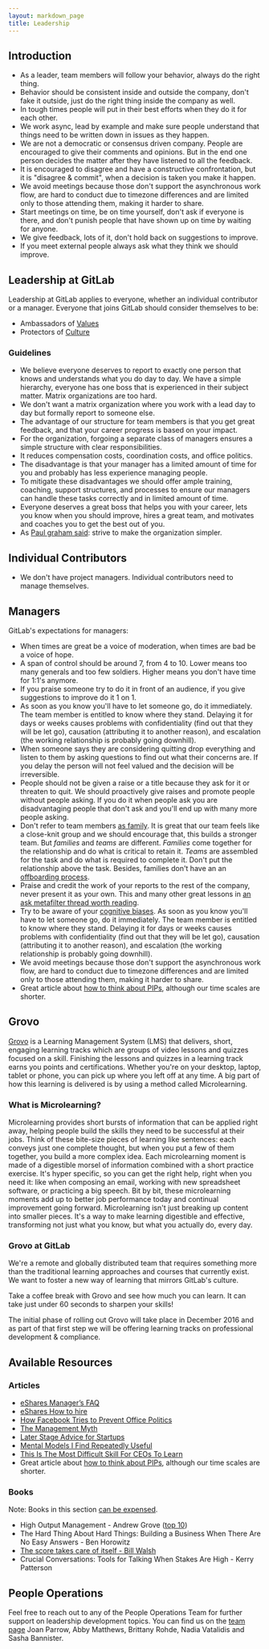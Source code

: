 ```yaml
---
layout: markdown_page
title: Leadership
---
```


## Introduction

- As a leader, team members will follow your behavior, always do the right thing.
- Behavior should be consistent inside and outside the company, don't fake it outside, just do the right thing inside the company as well.
- In tough times people will put in their best efforts when they do it for each other.
- We work async, lead by example and make sure people understand that things need to be written down in issues as they happen.
- We are not a democratic or consensus driven company. People are encouraged to give their comments and opinions. But in the end one person decides the matter after they have listened to all the feedback.
- It is encouraged to disagree and have a constructive confrontation, but it is "disagree & commit", when a decision is taken you make it happen.
- We avoid meetings because those don't support the asynchronous work flow, are hard to conduct due to timezone differences and are limited only to those attending them, making it harder to share.
- Start meetings on time, be on time yourself, don't ask if everyone is there, and don't punish people that have shown up on time by waiting for anyone.
- We give feedback, lots of it, don't hold back on suggestions to improve.
- If you meet external people always ask what they think we should improve.

## Leadership at GitLab

Leadership at GitLab applies to everyone, whether an individual contributor or a manager.  Everyone that joins GitLab should consider themselves to be:

- Ambassadors of [Values](https://about.gitlab.com/handbook/#values)
- Protectors of [Culture](https://about.gitlab.com/culture/)

### Guidelines

 - We believe everyone deserves to report to exactly one person that knows and        understands what you do day to day. We have a simple hierarchy, everyone has one boss that is experienced in their subject matter. Matrix organizations are too hard.
 - We don't want a matrix organization where you work with a lead day to day but formally report to someone else.
 - The advantage of our structure for team members is that you get great feedback, and that your career progress is based on your impact.
 - For the organization, forgoing a separate class of managers ensures a simple structure with clear responsibilities.
 - It reduces compensation costs, coordination costs, and office politics.
 - The disadvantage is that your manager has a limited amount of time for you and probably has less experience managing people.
 - To mitigate these disadvantages we should offer ample training, coaching, support structures, and processes to ensure our managers can handle these tasks correctly and in limited amount of time.
 - Everyone deserves a great boss that helps you with your career, lets you know when you should improve, hires a great team, and motivates and coaches you to get the best out of you.
 - As [Paul graham said](https://twitter.com/paulg/status/802102152319606784): strive to make the organization simpler.

## Individual Contributors

 - We don't have project managers. Individual contributors need to manage themselves.


## Managers

GitLab's expectations for managers:

 - When times are great be a voice of moderation, when times are bad be a voice of hope.
 - A span of control should be around 7, from 4 to 10. Lower means too many generals and too few soldiers. Higher means you don't have time for 1:1's anymore.
  - If you praise someone try to do it in front of an audience, if you give suggestions to improve do it 1 on 1.
  - As soon as you know you'll have to let someone go, do it immediately. The team member is entitled to know where they stand. Delaying it for days or weeks causes problems with confidentiality (find out that they will be let go), causation (attributing it to another reason), and escalation (the working relationship is probably going downhill).
  - When someone says they are considering quitting drop everything and listen to them by asking questions to find out what their concerns are. If you delay the person will not feel valued and the decision will be irreversible.
  - People should not be given a raise or a title because they ask for it or threaten to quit. We should proactively give raises and promote people without people asking. If you do it when people ask you are disadvantaging people that don't ask and you'll end up with many more people asking.
  - Don't refer to team members [as family](https://hbr.org/2014/06/your-company-is-not-a-family). It is great that our team feels like a close-knit group and we should encourage that, this builds a stronger team. But _families_ and _teams_ are different. _Families_ come together for the relationship and do what is critical to retain it. _Teams_ are assembled for the task and do what is required to complete it. Don't put the relationship above the task. Besides, families don't have an an [offboarding process](https://about.gitlab.com/handbook/offboarding/).
  - Praise and credit the work of your reports to the rest of the company, never present it as your own. This and many other great lessons in [an ask metafilter thread worth reading](http://ask.metafilter.com/300002/My-best-manager-did-this).
  - Try to be aware of your [cognitive biases](https://betterhumans.coach.me/cognitive-bias-cheat-sheet-55a472476b18).
  As soon as you know you'll have to let someone go, do it immediately. The team member is entitled to know where they stand. Delaying it for days or weeks causes problems with confidentiality (find out that they will be let go), causation (attributing it to another reason), and escalation (the working relationship is probably going downhill).
 - We avoid meetings because those don't support the asynchronous work flow, are hard to conduct due to timezone differences and are limited only to those attending them, making it harder to share.
 - Great article about [how to think about PIPs](https://mfbt.ca/how-i-talk-to-leaders-about-firing-people-8149dfcb035b), although our time scales are shorter.


## Grovo

[Grovo](https://www.grovo.com/) is a Learning Management System (LMS) that delivers, short, engaging learning tracks which are groups of video lessons and quizzes focused on a skill. Finishing the lessons and quizzes in a learning track earns you points and certifications. Whether you're on your desktop, laptop, tablet or phone, you can pick up where you left off at any time. A big part of how this learning is delivered is by using a method called Microlearning.

### What is Microlearning?

Microlearning provides short bursts of information that can be applied right away, helping people build the skills they need to be successful at their jobs.
Think of these bite-size pieces of learning like sentences: each conveys just one complete thought, but when you put a few of them together, you build a more complex idea.
Each microlearning moment is made of a digestible morsel of information combined with a short practice exercise.
It's hyper specific, so you can get the right help, right when you need it: like when composing an email, working with new spreadsheet software, or practicing a big speech.
Bit by bit, these microlearning moments add up to better job performance today and continual improvement going forward.
Microlearning isn't just breaking up content into smaller pieces.
It's a way to make learning digestible and effective, transforming not just what you know, but what you actually do, every day.


### Grovo at GitLab

We're a remote and globally distributed team that requires something more than the traditional learning approaches and courses that currently exist. We want to foster a new way of learning that mirrors GitLab's culture.


Take a coffee break with Grovo and see how much you can learn.  It can take just under 60 seconds to sharpen your skills!


The initial phase of rolling out Grovo will take place in December 2016 and as part of that first step we will be offering learning tracks on professional development & compliance.


## Available Resources

### Articles

- [eShares Manager’s FAQ](https://readthink.com/a-managers-faq-35858a229f84)
- [eShares How to hire](https://blog.esharesinc.com/how-to-hire-34f4ded5f176)
- [How Facebook Tries to Prevent Office Politics](https://hbr.org/2016/06/how-facebook-tries-to-prevent-office-politics)
- [The Management Myth](http://www.theatlantic.com/magazine/archive/2006/06/the-management-myth/304883/)
- [Later Stage Advice for Startups](http://themacro.com/articles/2016/07/later-stage-advice-for-startups/)
- [Mental Models I Find Repeatedly Useful](https://medium.com/@yegg/mental-models-i-find-repeatedly-useful-936f1cc405d)
- [This Is The Most Difficult Skill For CEOs To Learn](http://www.businessinsider.com/whats-the-most-difficult-ceo-skill-managing-your-own-psychology-2011-4)
 - Great article about [how to think about PIPs](https://mfbt.ca/how-i-talk-to-leaders-about-firing-people-8149dfcb035b), although our time scales are shorter.

### Books

Note: Books in this section [can be expensed](https://about.gitlab.com/handbook/#spending-company-money).
- High Output Management - Andrew Grove ([top 10](https://getlighthouse.com/blog/andy-grove-quotes-leadership-high-output-management/))
- The Hard Thing About Hard Things: Building a Business When There Are No Easy Answers - Ben Horowitz
- [The score takes care of itself - Bill Walsh](http://coachjacksonspages.com/The%20Score%20Takes%20Care.pdf)
- Crucial Conversations: Tools for Talking When Stakes Are High - Kerry Patterson


## People Operations

Feel free to reach out to any of the People Operations Team for further support on leadership development topics.  You can find us on the [team page](https://about.gitlab.com/team/) Joan Parrow, Abby Matthews, Brittany Rohde, Nadia Vatalidis and Sasha Bannister.
